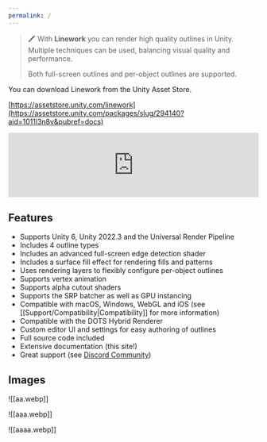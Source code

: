 ```yaml
---
permalink: /
---
```


> 🖍️ With **Linework** you can render high quality outlines in Unity. Multiple techniques can be used, balancing visual quality and performance. 
>
> Both full-screen outlines and per-object outlines are supported.

You can download Linework from the Unity Asset Store.

[https://assetstore.unity.com/linework](https://assetstore.unity.com/packages/slug/294140?aid=1011l3n8v&pubref=docs)

<iframe src="https://assetstore.unity.com/linkmaker/embed/package/294140/widget-wide?aid=1011l3n8v" style="width:100%; height:130px; border:0px;"></iframe>

## Features
- Supports Unity 6, Unity 2022.3 and the Universal Render Pipeline
- Includes 4 outline types
- Includes an advanced full-screen edge detection shader
- Includes a surface fill effect for rendering fills and patterns
- Uses rendering layers to flexibly configure per-object outlines
- Supports vertex animation
- Supports alpha cutout shaders
- Supports the SRP batcher as well as GPU instancing
- Compatible with macOS, Windows, WebGL and iOS (see [[Support/Compatibility|Compatibility]] for more information)
- Compatible with the DOTS Hybrid Renderer
- Custom editor UI and settings for easy authoring of outlines
- Full source code included
- Extensive documentation (this site!)
- Great support (see [Discord Community](https://discord.com/invite/cFfQGzQdPn))


## Images

![[aa.webp]]

![[aaa.webp]]

![[aaaa.webp]]